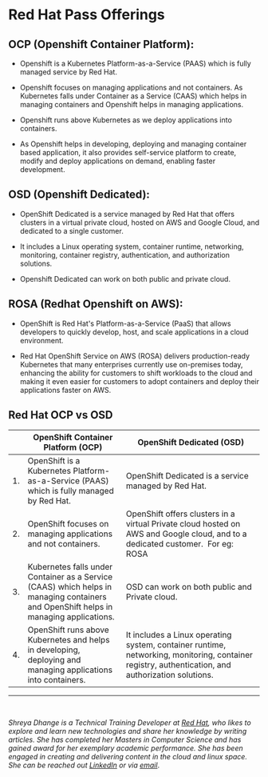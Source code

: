 # Red Hat Pass Offerings


## OCP (Openshift Container Platform):

- Openshift is a Kubernetes Platform-as-a-Service (PAAS) which is fully managed service by Red Hat.

- Openshift focuses on managing applications and not containers. As Kubernetes falls under Container as a Service (CAAS) which helps in managing containers and Openshift helps in managing applications. 

- Openshift runs above Kubernetes as we deploy applications into containers.

- As Openshift helps in developing, deploying and managing container based application, it also provides self-service platform to create, modify and deploy applications on demand, enabling faster development. 


## OSD (Openshift Dedicated):

- OpenShift Dedicated is a service managed by Red Hat that offers clusters in a virtual private cloud, hosted on AWS and Google Cloud, and dedicated to a single customer. 

- It includes a Linux operating system, container runtime, networking, monitoring, container registry, authentication, and authorization solutions.

- Openshift Dedicated can work on both public and private cloud.


## ROSA (Redhat Openshift on AWS):

- OpenShift is Red Hat's Platform-as-a-Service (PaaS) that allows developers to quickly develop, host, and scale applications in a cloud environment.

- Red Hat OpenShift Service on AWS (ROSA) delivers production-ready Kubernetes that many enterprises currently use on-premises today, enhancing the ability for customers to shift workloads to the cloud and making it even easier for customers to adopt containers and deploy their applications faster on AWS.


## Red Hat OCP vs OSD

|   | OpenShift Container Platform (OCP) | **OpenShift Dedicated (OSD)** |
|---|---|---|
|1. | OpenShift is a Kubernetes Platform-as-a-Service (PAAS) which is fully managed by Red Hat.|OpenShift Dedicated is a service managed by Red Hat.|
|2. | OpenShift focuses on managing applications and not containers.|OpenShift offers clusters in a virtual Private cloud hosted on AWS and Google cloud, and to a dedicated customer.  For eg: ROSA |
|3. | Kubernetes falls under Container as a Service (CAAS) which helps in managing containers and OpenShift helps in managing applications.|OSD can work on both public and Private cloud.|
|4. | OpenShift runs above Kubernetes and helps in developing, deploying and managing applications into containers.|  It includes a Linux operating system, container runtime, networking, monitoring, container registry, authentication, and authorization solutions.|

-------
<br/>


*Shreya Dhange is a Technical Training Developer at [Red Hat](https://www.redhat.com/en), who likes to explore and learn new technologies and share her knowledge by writing articles. She has completed her Masters in Computer Science and has gained award for her exemplary academic performance. She has been engaged in creating and delivering content in the cloud and linux space. She can be reached out [LinkedIn](https://www.linkedin.com/in/shreyadhange/) or via [email](https://mail.google.com/mail/u/0/?fs=1&tf=cm&source=mailto&to=shreyadhange@gmail.com)*.

